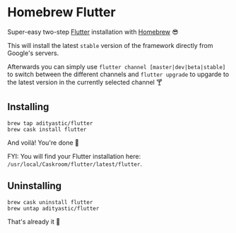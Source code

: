 # Homebrew Flutter

Super-easy two-step [Flutter](https://flutter.dev) installation with [Homebrew](https://brew.sh) :sunglasses:

This will install the latest `stable` version of the framework directly from Google's servers.

Afterwards you can simply use `flutter channel [master|dev|beta|stable]` to switch between the different channels and `flutter upgrade` to upgarde to the latest version in the currently selected channel :cocktail:

## Installing

```
brew tap adityastic/flutter
brew cask install flutter
```

And voilà! You're done :tada:

FYI: You will find your Flutter installation here: `/usr/local/Caskroom/flutter/latest/flutter`.

## Uninstalling

```
brew cask uninstall flutter
brew untap adityastic/flutter
```

That's already it :put_litter_in_its_place:
